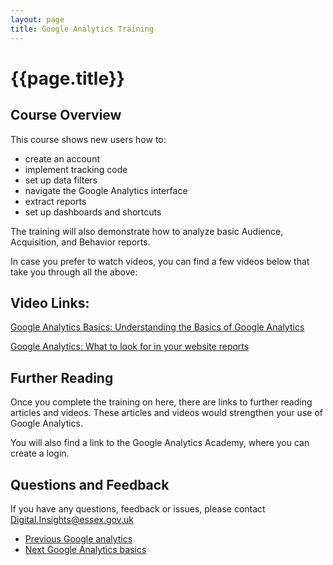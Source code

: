 ```yaml
---
layout: page
title: Google Analytics Training
---
```

# {{page.title}}

## Course Overview

This course shows new users how to:

*   create an account
*   implement tracking code
*   set up data filters
*   navigate the Google Analytics interface
*   extract reports
*   set up dashboards and shortcuts

The training will also demonstrate how to analyze basic Audience, Acquisition, and Behavior reports.

<div class="inset">
	<p>In case you prefer to watch videos, you can find a few videos below that take you through all the above:	
    </p>
</div>

## Video Links:

[Google Analytics Basics: Understanding the Basics of Google Analytics](https://youtu.be/5K5h_zLbDac)

[Google Analytics: What to look for in your website reports](https://youtu.be/CHK1oR7UcN8)

## Further Reading

Once you complete the training on here, there are links to further reading articles and videos. These articles and videos would strengthen your use of Google Analytics.

You will also find a link to the Google Analytics Academy, where you can create a login.

## Questions and Feedback

If you have any questions, feedback or issues, please contact [Digital.Insights@essex.gov.uk](mailto:Digital.Insights@essex.gov.uk)

<nav class="pagination" aria-label="pagination">
  <ul>
    <li class="prev">
      <a href="{{site.baseurl}}/Measuring-success/Google-analytics">
        <span class="pagination-item">
          <span class="fas fa-arrow-left"></span>Previous
        </span>
        <span>Google analytics</span>
      </a>
    </li>
    <li class="next">
      <a href="Google-analytics-basics">
        <span class="pagination-item">
          <span class="fas fa-arrow-right"></span>Next
        </span>
        <span>Google Analytics basics</span>
      </a>
    </li>
  </ul>
</nav>
